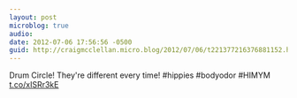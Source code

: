 ```yaml
---
layout: post
microblog: true
audio: 
date: 2012-07-06 17:56:56 -0500
guid: http://craigmcclellan.micro.blog/2012/07/06/t221377216376881152.html
---
```

Drum Circle! They're different every time! #hippies #bodyodor #HIMYM [t.co/xISRr3kE](http://t.co/xISRr3kE)
